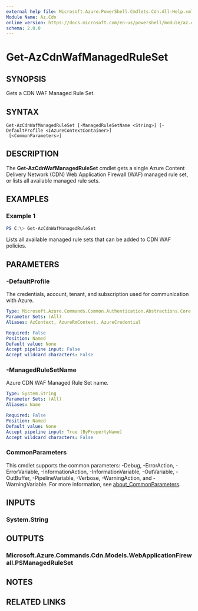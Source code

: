 ```yaml
---
external help file: Microsoft.Azure.PowerShell.Cmdlets.Cdn.dll-Help.xml
Module Name: Az.Cdn
online version: https://docs.microsoft.com/en-us/powershell/module/az.cdn/get-azcdnwafmanagedruleset
schema: 2.0.0
---
```


# Get-AzCdnWafManagedRuleSet

## SYNOPSIS
Gets a CDN WAF Managed Rule Set.

## SYNTAX

```
Get-AzCdnWafManagedRuleSet [-ManagedRuleSetName <String>] [-DefaultProfile <IAzureContextContainer>]
 [<CommonParameters>]
```

## DESCRIPTION
The **Get-AzCdnWafManagedRuleSet** cmdlet gets a single Azure Content Delivery Network (CDN) Web Application Firewall (WAF) managed rule set,
or lists all available managed rule sets.

## EXAMPLES

### Example 1
```powershell
PS C:\> Get-AzCdnWafManagedRuleSet
```

Lists all available managed rule sets that can be added to CDN WAF policies.

## PARAMETERS

### -DefaultProfile
The credentials, account, tenant, and subscription used for communication with Azure.

```yaml
Type: Microsoft.Azure.Commands.Common.Authentication.Abstractions.Core.IAzureContextContainer
Parameter Sets: (All)
Aliases: AzContext, AzureRmContext, AzureCredential

Required: False
Position: Named
Default value: None
Accept pipeline input: False
Accept wildcard characters: False
```

### -ManagedRuleSetName
Azure CDN WAF Managed Rule Set name.

```yaml
Type: System.String
Parameter Sets: (All)
Aliases: Name

Required: False
Position: Named
Default value: None
Accept pipeline input: True (ByPropertyName)
Accept wildcard characters: False
```

### CommonParameters
This cmdlet supports the common parameters: -Debug, -ErrorAction, -ErrorVariable, -InformationAction, -InformationVariable, -OutVariable, -OutBuffer, -PipelineVariable, -Verbose, -WarningAction, and -WarningVariable. For more information, see [about_CommonParameters](http://go.microsoft.com/fwlink/?LinkID=113216).

## INPUTS

### System.String

## OUTPUTS

### Microsoft.Azure.Commands.Cdn.Models.WebApplicationFirewall.PSManagedRuleSet

## NOTES

## RELATED LINKS
